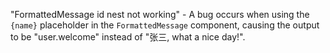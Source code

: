 "FormattedMessage id nest not working" - A bug occurs when using the `{name}` placeholder in the `FormattedMessage` component, causing the output to be "user.welcome" instead of "张三, what a nice day!".
